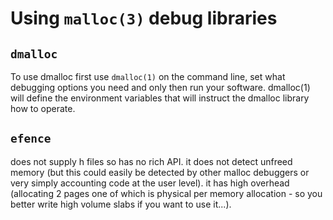 # Using `malloc(3)` debug libraries

## `dmalloc`
To use dmalloc first use `dmalloc(1)` on the command line, set what debugging options
you need and only then run your software. dmalloc(1) will define the environment variables
that will instruct the dmalloc library how to operate.

## `efence`
does not supply h files so has no rich API.
it does not detect unfreed memory (but this could easily be detected by other malloc debuggers or very simply accounting code at the user level).
it has high overhead (allocating 2 pages one of which is physical per memory allocation - so you better write high volume slabs if you want to use it...).
